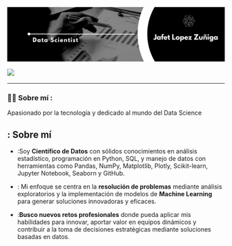 <div id="header" align="center">
  <img decoding="async" src="https://github.com/jafet-alf97/data-scientist-portfolio/blob/main/portada-github.png" width="800"/>
</div>

[![](https://img.shields.io/badge/LinkedIn-0077B5?style=for-the-badge&logo=linkedin&logoColor=white)](https://www.linkedin.com/in/jafet-lopez-zu%C3%B1iga-477aa2261/)

---
 <div id="header" align="left">

### :man_technologist: Sobre mí :
Apasionado por la tecnología y dedicado al mundo del Data Science
## : Sobre mí

* :Soy **Científico de Datos** con sólidos conocimientos en análisis estadístico, programación en Python, SQL, y manejo de datos con herramientas como Pandas, NumPy, Matplotlib, Plotly, Scikit-learn, Jupyter Notebook, Seaborn y GitHub.

* : Mi enfoque se centra en la **resolución de problemas** mediante análisis exploratorios y la implementación de modelos de **Machine Learning** para generar soluciones innovadoras y eficaces.

* :**Busco nuevos retos profesionales** donde pueda aplicar mis habilidades para innovar, aportar valor en equipos dinámicos y contribuir a la toma de decisiones estratégicas mediante soluciones basadas en datos.
